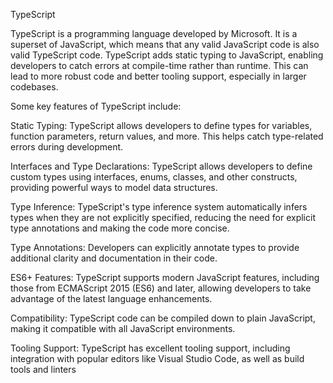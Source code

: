 TypeScript

TypeScript is a programming language developed by Microsoft. It is a superset of JavaScript, which means that any valid JavaScript code is also valid TypeScript code. TypeScript adds static typing to JavaScript, enabling developers to catch errors at compile-time rather than runtime. This can lead to more robust code and better tooling support, especially in larger codebases.

Some key features of TypeScript include:

Static Typing: TypeScript allows developers to define types for variables, function parameters, return values, and more. This helps catch type-related errors during development.

Interfaces and Type Declarations: TypeScript allows developers to define custom types using interfaces, enums, classes, and other constructs, providing powerful ways to model data structures.

Type Inference: TypeScript's type inference system automatically infers types when they are not explicitly specified, reducing the need for explicit type annotations and making the code more concise.

Type Annotations: Developers can explicitly annotate types to provide additional clarity and documentation in their code.

ES6+ Features: TypeScript supports modern JavaScript features, including those from ECMAScript 2015 (ES6) and later, allowing developers to take advantage of the latest language enhancements.

Compatibility: TypeScript code can be compiled down to plain JavaScript, making it compatible with all JavaScript environments.

Tooling Support: TypeScript has excellent tooling support, including integration with popular editors like Visual Studio Code, as well as build tools and linters